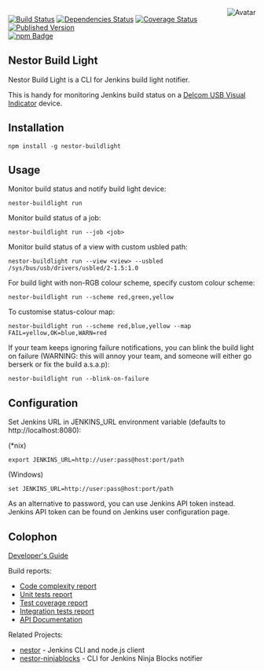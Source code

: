 <img align="right" src="https://raw.github.com/cliffano/nestor-buildlight/master/avatar.jpg" alt="Avatar"/>

[![Build Status](https://img.shields.io/travis/cliffano/nestor-buildlight.svg)](http://travis-ci.org/cliffano/nestor-buildlight)
[![Dependencies Status](https://img.shields.io/david/cliffano/nestor-buildlight.svg)](http://david-dm.org/cliffano/nestor-buildlight)
[![Coverage Status](https://img.shields.io/coveralls/cliffano/nestor-buildlight.svg)](https://coveralls.io/r/cliffano/nestor-buildlight?branch=master)
[![Published Version](https://img.shields.io/npm/v/nestor-buildlight.svg)](http://www.npmjs.com/package/nestor-buildlight)
<br/>
[![npm Badge](https://nodei.co/npm/nestor-buildlight.png)](http://npmjs.org/package/nestor-buildlight)

Nestor Build Light
------------------

Nestor Build Light is a CLI for Jenkins build light notifier.

This is handy for monitoring Jenkins build status on a [Delcom USB Visual Indicator](http://www.delcomproducts.com/products_USBLMP.asp) device.

Installation
------------

    npm install -g nestor-buildlight

Usage
-----

Monitor build status and notify build light device:

    nestor-buildlight run

Monitor build status of a job:

    nestor-buildlight run --job <job>

Monitor build status of a view with custom usbled path:

    nestor-buildlight run --view <view> --usbled /sys/bus/usb/drivers/usbled/2-1.5:1.0

For build light with non-RGB colour scheme, specify custom colour scheme:

    nestor-buildlight run --scheme red,green,yellow

To customise status-colour map:

    nestor-buildlight run --scheme red,blue,yellow --map FAIL=yellow,OK=blue,WARN=red

If your team keeps ignoring failure notifications, you can blink the build light on failure (WARNING: this will annoy your team, and someone will either go berserk or fix the build a.s.a.p):

    nestor-buildlight run --blink-on-failure

Configuration
-------------

Set Jenkins URL in JENKINS_URL environment variable (defaults to http://localhost:8080):

(*nix)

    export JENKINS_URL=http://user:pass@host:port/path

(Windows)

    set JENKINS_URL=http://user:pass@host:port/path

As an alternative to password, you can use Jenkins API token instead. Jenkins API token can be found on Jenkins user configuration page.

Colophon
--------

[Developer's Guide](http://cliffano.github.io/developers_guide.html#nodejs)

Build reports:

* [Code complexity report](http://cliffano.github.io/nestor-buildlight/bob/complexity/plato/index.html)
* [Unit tests report](http://cliffano.github.io/nestor-buildlight/bob/test/buster.out)
* [Test coverage report](http://cliffano.github.io/nestor-buildlight/bob/coverage/buster-istanbul/lcov-report/lib/index.html)
* [Integration tests report](http://cliffano.github.io/nestor-buildlight/bob/test-integration/cmdt.out)
* [API Documentation](http://cliffano.github.io/nestor-buildlight/bob/doc/dox-foundation/index.html)

Related Projects:

* [nestor](http://github.com/cliffano/nestor) - Jenkins CLI and node.js client
* [nestor-ninjablocks](http://github.com/cliffano/nestor-ninjablocks) - CLI for Jenkins Ninja Blocks notifier
